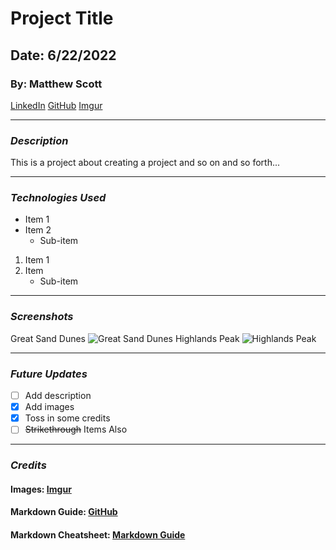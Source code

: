 # Project Title

## Date: 6/22/2022

### By: Matthew Scott

[LinkedIn](https://www.linkedin.com/in/matthew-scott95/)
[GitHub](https://github.com/gr8tscott)
[Imgur](https://masc6977.imgur.com/all)

---

### **_Description_**

This is a project about creating a project and so on and so forth...

---

### **_Technologies Used_**

- Item 1
- Item 2
  - Sub-item

1. Item 1
2. Item
   - Sub-item

---

### **_Screenshots_**

Great Sand Dunes
![Great Sand Dunes](https://i.imgur.com/2UGx3U7.jpg)
Highlands Peak
![Highlands Peak](https://i.imgur.com/z5XXiCv.jpg)

---

### **_Future Updates_**

- [ ] Add description
- [x] Add images
- [x] Toss in some credits
- [ ] ~~Strikethrough~~ Items Also

---

### **_Credits_**

#### Images: [Imgur](https://masc6977.imgur.com/all)

#### Markdown Guide: [GitHub](https://github.com/gr8tscott/u1_hw_markdown)

#### Markdown Cheatsheet: [Markdown Guide](https://www.markdownguide.org/cheat-sheet/)
